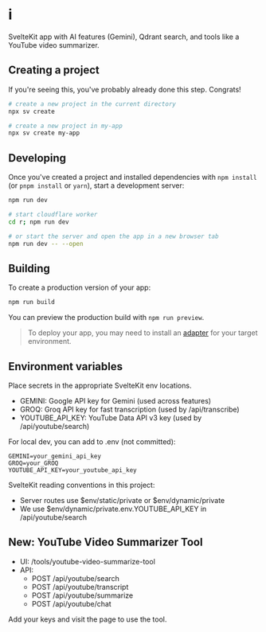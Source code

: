 # i

SvelteKit app with AI features (Gemini), Qdrant search, and tools like a YouTube video summarizer.

## Creating a project

If you're seeing this, you've probably already done this step. Congrats!

```bash
# create a new project in the current directory
npx sv create

# create a new project in my-app
npx sv create my-app
```

## Developing

Once you've created a project and installed dependencies with `npm install` (or `pnpm install` or `yarn`), start a development server:

```bash
npm run dev

# start cloudflare worker
cd r; npm run dev

# or start the server and open the app in a new browser tab
npm run dev -- --open
```

## Building

To create a production version of your app:

```bash
npm run build
```

You can preview the production build with `npm run preview`.

> To deploy your app, you may need to install an [adapter](https://svelte.dev/docs/kit/adapters) for your target environment.

## Environment variables

Place secrets in the appropriate SvelteKit env locations.

- GEMINI: Google API key for Gemini (used across features)
- GROQ: Groq API key for fast transcription (used by /api/transcribe)
- YOUTUBE_API_KEY: YouTube Data API v3 key (used by /api/youtube/search)

For local dev, you can add to .env (not committed):

```
GEMINI=your_gemini_api_key
GROQ=your_GROQ
YOUTUBE_API_KEY=your_youtube_api_key
```

SvelteKit reading conventions in this project:

- Server routes use $env/static/private or $env/dynamic/private
- We use $env/dynamic/private.env.YOUTUBE_API_KEY in /api/youtube/search

## New: YouTube Video Summarizer Tool

- UI: /tools/youtube-video-summarize-tool
- API:
  - POST /api/youtube/search
  - POST /api/youtube/transcript
  - POST /api/youtube/summarize
  - POST /api/youtube/chat

Add your keys and visit the page to use the tool.
